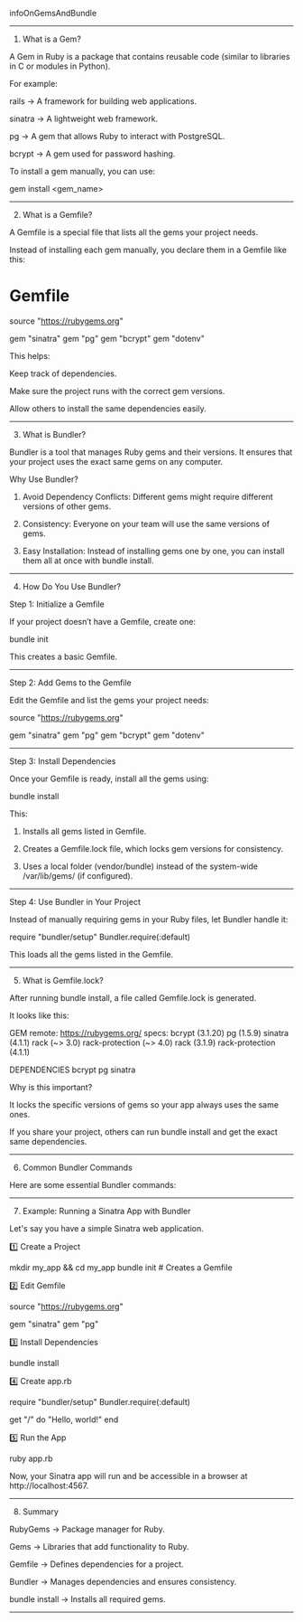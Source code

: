 
infoOnGemsAndBundle

---

1. What is a Gem?

A Gem in Ruby is a package that contains reusable code (similar to libraries in C or modules in Python).

For example:

rails → A framework for building web applications.

sinatra → A lightweight web framework.

pg → A gem that allows Ruby to interact with PostgreSQL.

bcrypt → A gem used for password hashing.


To install a gem manually, you can use:

gem install <gem_name>


---

2. What is a Gemfile?

A Gemfile is a special file that lists all the gems your project needs.

Instead of installing each gem manually, you declare them in a Gemfile like this:

# Gemfile
source "https://rubygems.org"

gem "sinatra"
gem "pg"
gem "bcrypt"
gem "dotenv"

This helps:

Keep track of dependencies.

Make sure the project runs with the correct gem versions.

Allow others to install the same dependencies easily.



---

3. What is Bundler?

Bundler is a tool that manages Ruby gems and their versions. It ensures that your project uses the exact same gems on any computer.

Why Use Bundler?

1. Avoid Dependency Conflicts: Different gems might require different versions of other gems.


2. Consistency: Everyone on your team will use the same versions of gems.


3. Easy Installation: Instead of installing gems one by one, you can install them all at once with bundle install.




---

4. How Do You Use Bundler?

Step 1: Initialize a Gemfile

If your project doesn’t have a Gemfile, create one:

bundle init

This creates a basic Gemfile.


---

Step 2: Add Gems to the Gemfile

Edit the Gemfile and list the gems your project needs:

source "https://rubygems.org"

gem "sinatra"
gem "pg"
gem "bcrypt"
gem "dotenv"


---

Step 3: Install Dependencies

Once your Gemfile is ready, install all the gems using:

bundle install

This:

1. Installs all gems listed in Gemfile.


2. Creates a Gemfile.lock file, which locks gem versions for consistency.


3. Uses a local folder (vendor/bundle) instead of the system-wide /var/lib/gems/ (if configured).




---

Step 4: Use Bundler in Your Project

Instead of manually requiring gems in your Ruby files, let Bundler handle it:

require "bundler/setup"
Bundler.require(:default)

This loads all the gems listed in the Gemfile.


---

5. What is Gemfile.lock?

After running bundle install, a file called Gemfile.lock is generated.

It looks like this:

GEM
  remote: https://rubygems.org/
  specs:
    bcrypt (3.1.20)
    pg (1.5.9)
    sinatra (4.1.1)
      rack (~> 3.0)
      rack-protection (~> 4.0)
    rack (3.1.9)
    rack-protection (4.1.1)

DEPENDENCIES
  bcrypt
  pg
  sinatra

Why is this important?

It locks the specific versions of gems so your app always uses the same ones.

If you share your project, others can run bundle install and get the exact same dependencies.



---

6. Common Bundler Commands

Here are some essential Bundler commands:


---

7. Example: Running a Sinatra App with Bundler

Let's say you have a simple Sinatra web application.

1️⃣ Create a Project

mkdir my_app && cd my_app
bundle init  # Creates a Gemfile

2️⃣ Edit Gemfile

source "https://rubygems.org"

gem "sinatra"
gem "pg"

3️⃣ Install Dependencies

bundle install

4️⃣ Create app.rb

require "bundler/setup"
Bundler.require(:default)

get "/" do
  "Hello, world!"
end

5️⃣ Run the App

ruby app.rb

Now, your Sinatra app will run and be accessible in a browser at http://localhost:4567.


---

8. Summary

RubyGems → Package manager for Ruby.

Gems → Libraries that add functionality to Ruby.

Gemfile → Defines dependencies for a project.

Bundler → Manages dependencies and ensures consistency.

bundle install → Installs all required gems.



---


